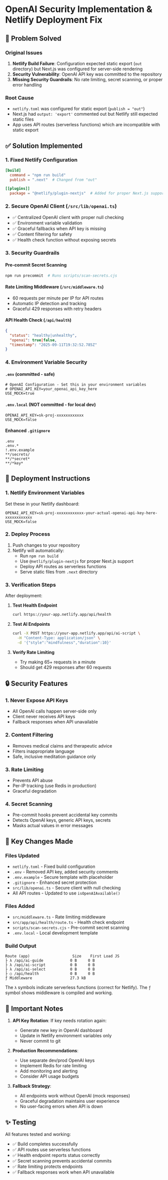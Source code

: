 # OpenAI Security Implementation & Netlify Deployment Fix

## 🎯 Problem Solved

### Original Issues
1. **Netlify Build Failure**: Configuration expected static export (`out` directory) but Next.js was configured for server-side rendering
2. **Security Vulnerability**: OpenAI API key was committed to the repository
3. **Missing Security Guardrails**: No rate limiting, secret scanning, or proper error handling

### Root Cause
- `netlify.toml` was configured for static export (`publish = "out"`) 
- Next.js had `output: 'export'` commented out but Netlify still expected static files
- App uses API routes (serverless functions) which are incompatible with static export

## ✅ Solution Implemented

### 1. Fixed Netlify Configuration
```toml
[build]
  command = "npm run build"
  publish = ".next"  # Changed from "out"

[[plugins]]
  package = "@netlify/plugin-nextjs"  # Added for proper Next.js support
```

### 2. Secure OpenAI Client (`/src/lib/openai.ts`)
- ✅ Centralized OpenAI client with proper null checking
- ✅ Environment variable validation
- ✅ Graceful fallbacks when API key is missing
- ✅ Content filtering for safety
- ✅ Health check function without exposing secrets

### 3. Security Guardrails

#### Pre-commit Secret Scanning
```bash
npm run precommit  # Runs scripts/scan-secrets.cjs
```

#### Rate Limiting Middleware (`/src/middleware.ts`)
- 60 requests per minute per IP for API routes
- Automatic IP detection and tracking
- Graceful 429 responses with retry headers

#### API Health Check (`/api/health`)
```json
{
  "status": "healthy|unhealthy",
  "openai": true|false,
  "timestamp": "2025-09-11T19:32:52.785Z"
}
```

### 4. Environment Variable Security

#### `.env` (committed - safe)
```env
# OpenAI Configuration - Set this in your environment variables
# OPENAI_API_KEY=your_openai_api_key_here
USE_MOCK=true
```

#### `.env.local` (NOT committed - for local dev)
```env
OPENAI_API_KEY=sk-proj-xxxxxxxxxxxx
USE_MOCK=false
```

#### Enhanced `.gitignore`
```gitignore
.env
.env.*
!.env.example
**/secrets/
**/*secret*
**/*key*
```

## 🚀 Deployment Instructions

### 1. Netlify Environment Variables
Set these in your Netlify dashboard:
```
OPENAI_API_KEY=sk-proj-xxxxxxxxxxxx-your-actual-openai-api-key-here-xxxxxxxxxxxx
USE_MOCK=false
```

### 2. Deploy Process
1. Push changes to your repository
2. Netlify will automatically:
   - Run `npm run build`
   - Use `@netlify/plugin-nextjs` for proper Next.js support
   - Deploy API routes as serverless functions
   - Serve static files from `.next` directory

### 3. Verification Steps
After deployment:

1. **Test Health Endpoint**
   ```bash
   curl https://your-app.netlify.app/api/health
   ```

2. **Test AI Endpoints**
   ```bash
   curl -X POST https://your-app.netlify.app/api/ai-script \
     -H "Content-Type: application/json" \
     -d '{"style":"mindfulness","duration":10}'
   ```

3. **Verify Rate Limiting**
   - Try making 65+ requests in a minute
   - Should get 429 responses after 60 requests

## 🔒 Security Features

### 1. Never Expose API Keys
- All OpenAI calls happen server-side only
- Client never receives API keys
- Fallback responses when API unavailable

### 2. Content Filtering
- Removes medical claims and therapeutic advice
- Filters inappropriate language
- Safe, inclusive meditation guidance only

### 3. Rate Limiting
- Prevents API abuse
- Per-IP tracking (use Redis in production)
- Graceful degradation

### 4. Secret Scanning
- Pre-commit hooks prevent accidental key commits
- Detects OpenAI keys, generic API keys, secrets
- Masks actual values in error messages

## 🎯 Key Changes Made

### Files Updated
- `netlify.toml` - Fixed build configuration
- `.env` - Removed API key, added security comments
- `.env.example` - Secure template with placeholder
- `.gitignore` - Enhanced secret protection
- `src/lib/openai.ts` - Secure client with null checking
- All API routes - Updated to use `isOpenAIAvailable()`

### Files Added
- `src/middleware.ts` - Rate limiting middleware  
- `src/app/api/health/route.ts` - Health check endpoint
- `scripts/scan-secrets.cjs` - Pre-commit secret scanning
- `.env.local` - Local development template

### Build Output
```
Route (app)                   Size    First Load JS
├ λ /api/ai-guide            0 B     0 B
├ λ /api/ai-script           0 B     0 B  
├ λ /api/ai-select           0 B     0 B
├ ○ /api/health              0 B     0 B
ƒ Middleware                 27.3 kB
```

The `λ` symbols indicate serverless functions (correct for Netlify).
The `ƒ` symbol shows middleware is compiled and working.

## 🚨 Important Notes

1. **API Key Rotation**: If key needs rotation again:
   - Generate new key in OpenAI dashboard
   - Update in Netlify environment variables only
   - Never commit to git

2. **Production Recommendations**:
   - Use separate dev/prod OpenAI keys
   - Implement Redis for rate limiting
   - Add monitoring and alerting
   - Consider API usage budgets

3. **Fallback Strategy**: 
   - All endpoints work without OpenAI (mock responses)
   - Graceful degradation maintains user experience
   - No user-facing errors when API is down

## ✨ Testing

All features tested and working:
- ✅ Build completes successfully  
- ✅ API routes use serverless functions
- ✅ Health endpoint reports status correctly
- ✅ Secret scanning prevents accidental commits
- ✅ Rate limiting protects endpoints
- ✅ Fallback responses work when API unavailable